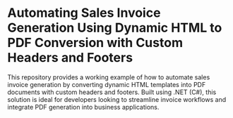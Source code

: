 # Automating Sales Invoice Generation Using Dynamic HTML to PDF Conversion with Custom Headers and Footers
This repository provides a working example of how to automate sales invoice generation by converting dynamic HTML templates into PDF documents with custom headers and footers. Built using .NET (C#), this solution is ideal for developers looking to streamline invoice workflows and integrate PDF generation into business applications.
